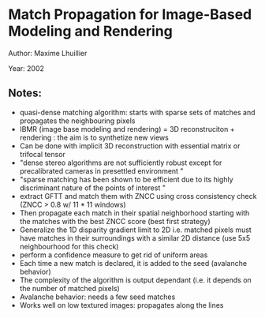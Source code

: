 # Match Propagation for Image-Based Modeling and Rendering

Author: Maxime Lhuillier

Year: 2002

Notes:
---

* quasi-dense matching algorithm: starts with sparse sets of matches and propagates the neighbouring pixels
* IBMR (image base modeling and rendering) = 3D reconstruciton + rendering : the aim is to synthetize new views 
* Can be done with implicit 3D reconstruction with essential matrix or trifocal tensor
* "dense stereo algorithms are not sufficiently robust except
for precalibrated cameras in presettled environment "
* "sparse matching has been shown to be efficient due to its highly discriminant nature of the points of interest "
* extract GFTT and match them with ZNCC using cross consistency check (ZNCC > 0.8 w/ 11 * 11 windows)
* Then propagate each match in their spatial neighborhood starting with the matches with the best ZNCC score (best first strategy)
* Generalize the 1D disparity gradient limit to 2D i.e.  matched pixels must have matches in their surroundings with a similar 2D distance (use 5x5 neighbourhood for this check)
* perform a confidence measure to get rid of uniform areas
* Each time a new match is declared, it is added to the seed (avalanche behavior)
* The complexity of the algorithm is output dependant (i.e. it depends on the number of matched pixels)
* Avalanche behavior: needs a few seed matches
* Works well on low textured images: propagates along the lines